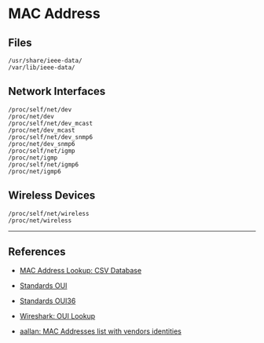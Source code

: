 # MAC Address

## Files

```
/usr/share/ieee-data/
/var/lib/ieee-data/
```

## Network Interfaces

```
/proc/self/net/dev
/proc/net/dev
/proc/self/net/dev_mcast
/proc/net/dev_mcast
/proc/self/net/dev_snmp6
/proc/net/dev_snmp6
/proc/self/net/igmp
/proc/net/igmp
/proc/self/net/igmp6
/proc/net/igmp6
```

## Wireless Devices

```
/proc/self/net/wireless
/proc/net/wireless
```

---
## References

- [MAC Address Lookup: CSV Database](https://maclookup.app/downloads/csv-database)

- [Standards OUI](https://standards-oui.ieee.org/)

- [Standards OUI36](https://standards-oui.ieee.org/oui36/oui36.txt)

- [Wireshark: OUI Lookup](https://www.wireshark.org/tools/oui-lookup.html)

- [aallan: MAC Addresses list with vendors identities](https://gist.github.com/aallan/b4bb86db86079509e6159810ae9bd3e4)